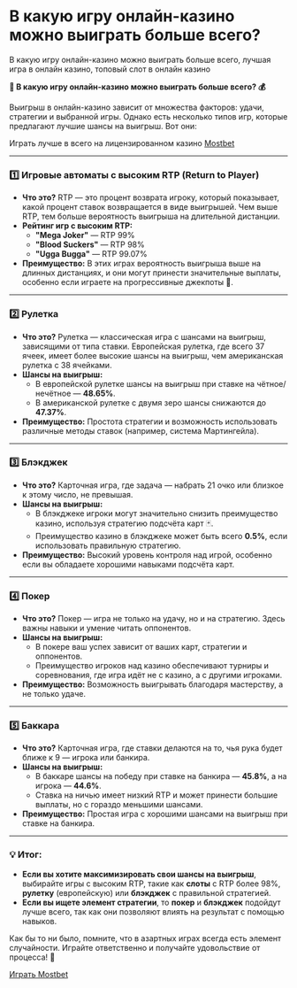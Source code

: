 # В какую игру онлайн-казино можно выиграть больше всего?
В какую игру онлайн-казино можно выиграть больше всего, лучшая игра в онлайн казино, топовый слот в онлайн казино

**🎰 В какую игру онлайн-казино можно выиграть больше всего? 💰**

Выигрыш в онлайн-казино зависит от множества факторов: удачи, стратегии и выбранной игры. Однако есть несколько типов игр, которые предлагают лучшие шансы на выигрыш. Вот они:

Играть лучше в всего на лицензированном казино [Mostbet](https://xf38lo22j1y0ihymst.com/Yh7F)

---

### 1️⃣ **Игровые автоматы с высоким RTP (Return to Player)**  
- **Что это?** RTP — это процент возврата игроку, который показывает, какой процент ставок возвращается в виде выигрышей. Чем выше RTP, тем больше вероятность выигрыша на длительной дистанции.  
- **Рейтинг игр с высоким RTP:**  
  - **"Mega Joker"** — RTP 99%  
  - **"Blood Suckers"** — RTP 98%  
  - **"Ugga Bugga"** — RTP 99.07%  
- **Преимущество:** В этих играх вероятность выигрыша выше на длинных дистанциях, и они могут принести значительные выплаты, особенно если играете на прогрессивные джекпоты 🎉.  

---

### 2️⃣ **Рулетка**  
- **Что это?** Рулетка — классическая игра с шансами на выигрыш, зависящими от типа ставки. Европейская рулетка, где всего 37 ячеек, имеет более высокие шансы на выигрыш, чем американская рулетка с 38 ячейками.  
- **Шансы на выигрыш:**  
  - В европейской рулетке шансы на выигрыш при ставке на чётное/нечётное — **48.65%**.  
  - В американской рулетке с двумя зеро шансы снижаются до **47.37%**.  
- **Преимущество:** Простота стратегии и возможность использовать различные методы ставок (например, система Мартингейла).  

---

### 3️⃣ **Блэкджек**  
- **Что это?** Карточная игра, где задача — набрать 21 очко или близкое к этому число, не превышая.  
- **Шансы на выигрыш:**  
  - В блэкджеке игроки могут значительно снизить преимущество казино, используя стратегию подсчёта карт 🃏.  
  - Преимущество казино в блэкджеке может быть всего **0.5%**, если использовать правильную стратегию.  
- **Преимущество:** Высокий уровень контроля над игрой, особенно если вы обладаете хорошими навыками подсчёта карт.  

---

### 4️⃣ **Покер**  
- **Что это?** Покер — игра не только на удачу, но и на стратегию. Здесь важны навыки и умение читать оппонентов.  
- **Шансы на выигрыш:**  
  - В покере ваш успех зависит от ваших карт, стратегии и оппонентов.  
  - Преимущество игроков над казино обеспечивают турниры и соревнования, где игра идёт не с казино, а с другими игроками.  
- **Преимущество:** Возможность выигрывать благодаря мастерству, а не только удаче.  

---

### 5️⃣ **Баккара**  
- **Что это?** Карточная игра, где ставки делаются на то, чья рука будет ближе к 9 — игрока или банкира.  
- **Шансы на выигрыш:**  
  - В баккаре шансы на победу при ставке на банкира — **45.8%**, а на игрока — **44.6%**.  
  - Ставка на ничью имеет низкий RTP и может принести большие выплаты, но с гораздо меньшими шансами.  
- **Преимущество:** Простая игра с хорошими шансами на выигрыш при ставке на банкира.  

---

### 💡 **Итог:**  
- **Если вы хотите максимизировать свои шансы на выигрыш**, выбирайте игры с высоким RTP, такие как **слоты** с RTP более 98%, **рулетку** (европейскую) или **блэкджек** с правильной стратегией.  
- **Если вы ищете элемент стратегии**, то **покер** и **блэкджек** подойдут лучше всего, так как они позволяют влиять на результат с помощью навыков.  

Как бы то ни было, помните, что в азартных играх всегда есть элемент случайности. Играйте ответственно и получайте удовольствие от процесса! 🚀

[Играть Mostbet](https://xf38lo22j1y0ihymst.com/Yh7F)

